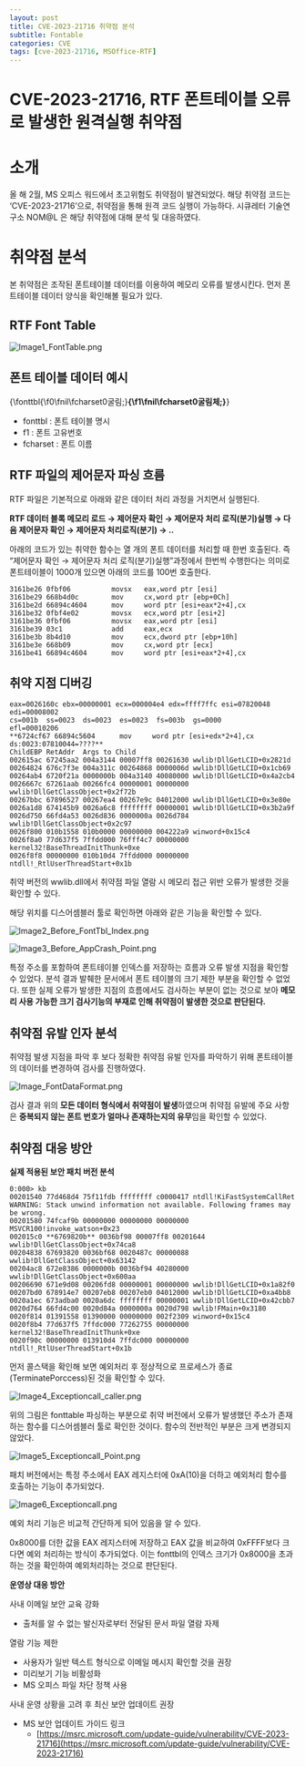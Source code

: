 ```yaml
---
layout: post
title: CVE-2023-21716 취약점 분석
subtitle: Fontable
categories: CVE
tags: [cve-2023-21716, MSOffice-RTF]
---
```

# CVE-2023-21716, RTF 폰트테이블 오류로 발생한 원격실행 취약점

# **소개**

올 해 2월, MS 오피스 워드에서 초고위험도 취약점이 발견되었다. 해당 취약점 코드는 ‘CVE-2023-21716’으로,  취약점을 통해 원격 코드 실행이 가능하다. 시큐레터 기술연구소 NOM@L 은 해당 취약점에 대해 분석 및 대응하였다.

# **취약점 분석**

본 취약점은 조작된 폰트테이블 데이터를 이용하여 메모리 오류를 발생시킨다. 먼저 폰트테이블 데이터 양식을 확인해볼 필요가 있다.

## **RTF Font Table**

![Image1_FontTable.png](/assets/images/cve-2023-21716-img/Image1_FontTable.png "폰트의 고유 번호 및 폰트 이름으로 이루어진 폰트테이블")

## **폰트 테이블 데이터 예시**

{\fonttbl{\f0\fnil\fcharset0굴림;}**{\f1\fnil\fcharset0굴림체;}**}

- fonttbl : 폰트 테이블 명시
- f1 : 폰트 고유번호
- fcharset : 폰트 이름

## **RTF 파일의 제어문자 파싱 흐름**

RTF 파일은 기본적으로 아래와 같은 데이터 처리 과정을 거치면서 실행된다.

**RTF 데이터 블록 메모리 로드 → 제어문자 확인 → 제어문자 처리 로직(분기)실행 → 다음 제어문자 확인 → 제어문자 처리로직(분기) → ..**

아래의 코드가 있는 취약한 함수는 열 개의 폰트 데이터를 처리할 때 한번 호출된다. 즉 “제어문자 확인 → 제어문자 처리 로직(분기)실행”과정에서 한번씩 수행한다는 의미로 폰트테이블이 1000개 있으면 아래의 코드를 100번 호출한다.

```
3161be26 0fbf06          movsx   eax,word ptr [esi]
3161be29 668b4d0c        mov     cx,word ptr [ebp+0Ch]
3161be2d 66894c4604      mov     word ptr [esi+eax*2+4],cx
3161be32 0fbf4e02        movsx   ecx,word ptr [esi+2]
3161be36 0fbf06          movsx   eax,word ptr [esi]
3161be39 03c1            add     eax,ecx
3161be3b 8b4d10          mov     ecx,dword ptr [ebp+10h]
3161be3e 668b09          mov     cx,word ptr [ecx]
3161be41 66894c4604      mov     word ptr [esi+eax*2+4],cx
```

## 취약 지점 **디버깅**

```
eax=0026160c ebx=00000001 ecx=000004e4 edx=ffff7ffc esi=07820048 edi=00008002
cs=001b  ss=0023  ds=0023  es=0023  fs=003b  gs=0000             efl=00010206
**6724cf67 66894c5604      mov     word ptr [esi+edx*2+4],cx ds:0023:07810044=????**
ChildEBP RetAddr  Args to Child
002615ac 67245aa2 004a3144 00007ff8 00261630 wwlib!DllGetLCID+0x2821d
00264824 676c7f3e 004a311c 00264868 0000006d wwlib!DllGetLCID+0x1cb69
00264ab4 6720f21a 0000000b 004a3140 40080000 wwlib!DllGetLCID+0x4a2cb4
0026667c 67261aab 00266fc4 00000001 00000000 wwlib!DllGetClassObject+0x2f72b
00267bbc 67896527 00267ea4 00267e9c 04012000 wwlib!DllGetLCID+0x3e80e
0026a1d8 674145b9 0026a6c8 ffffffff 00000001 wwlib!DllGetLCID+0x3b2a9f
0026d750 66fd4a53 0026d836 0000000a 0026d784 wwlib!DllGetClassObject+0x2c97
0026f800 010b1558 010b0000 00000000 004222a9 winword+0x15c4
0026f8a0 77d637f5 7ffdd000 76fff4c7 00000000 kernel32!BaseThreadInitThunk+0xe
0026f8f8 00000000 010b10d4 7ffdd000 00000000 ntdll!_RtlUserThreadStart+0x1b
```

취약 버전의 wwlib.dll에서 취약점 파일 열람 시 메모리 접근 위반 오류가 발생한 것을 확인할 수 있다.

해당 위치를 디스어셈블러 툴로 확인하면 아래와 같은 기능을 확인할 수 있다.

![Image2_Before_FontTbl_Index.png](/assets/images/cve-2023-21716-img/Image2_Before_FontTbl_Index.png "폰트테이블 인덱스 저장")


![Image3_Before_AppCrash_Point.png](/assets/images/cve-2023-21716-img/Image3_Before_AppCrash_Point.png "오류 발생 지점")


특정 주소를 포함하여 폰트테이블 인덱스를 저장하는 흐름과 오류 발생 지점을 확인할 수 있었다.  분석 결과  발췌한 문서에서 폰트 테이블의 크기 제한 부분을 확인할 수 없었다. 또한 실제 오류가 발생한 지점의 흐름에서도 검사하는 부분이 없는 것으로 보아 **메모리 사용 가능한 크기 검사기능의 부재로 인해 취약점이 발생한 것으로 판단된다.**

## **취약점 유발 인자 분석**

취약점 발생 지점을 파악 후 보다 정확한 취약점 유발 인자를 파악하기 위해 폰트테이블의 데이터를 변경하여 검사를 진행하였다.

![Image_FontDataFormat.png](/assets/images/cve-2023-21716-img/Image_FontDataFormat.png "폰트테이블 데이터 형식")


검사 결과 위의 **모든 데이터 형식에서 취약점이 발생**하였으며 취약점 유발에 주요 사항은 **중복되지 않는 폰트 번호가 얼마나 존재하는지의 유무**임을 확인할 수 있었다.

## **취약점 대응 방안**

**실제 적용된 보안 패치 버전 분석**

```
0:000> kb
00201540 77d468d4 75f11fdb ffffffff c0000417 ntdll!KiFastSystemCallRet
WARNING: Stack unwind information not available. Following frames may be wrong.
00201580 74fcaf9b 00000000 00000000 00000000 MSVCR100!invoke_watson+0x23
002015c0 **6769820b** 0036bf98 00007ff8 00201644 wwlib!DllGetClassObject+0x74ca8
00204838 67693820 0036bf68 0020487c 00000088 wwlib!DllGetClassObject+0x63142
00204ac8 672e8386 0000000b 0036bf94 40280000 wwlib!DllGetClassObject+0x600aa
00206690 671e9d08 00206fd8 00000001 00000000 wwlib!DllGetLCID+0x1a82f0
00207bd0 678914e7 00207eb8 00207eb0 04012000 wwlib!DllGetLCID+0xa4bb8
0020a1ec 673adba0 0020a6dc ffffffff 00000001 wwlib!DllGetLCID+0x42cbb7
0020d764 66fd4c00 0020d84a 0000000a 0020d798 wwlib!FMain+0x3180
0020f814 01391558 01390000 00000000 002f2309 winword+0x15c4
0020f8b4 77d637f5 7ffdc000 77262755 00000000 kernel32!BaseThreadInitThunk+0xe
0020f90c 00000000 013910d4 7ffdc000 00000000 ntdll!_RtlUserThreadStart+0x1b
```

먼저 콜스택을 확인해 보면 예외처리 후 정상적으로 프로세스가 종료(TerminatePorccess)된 것을 확인할 수 있다.

![Image4_Exceptioncall_caller.png](/assets/images/cve-2023-21716-img/Image4_Exceptioncall_caller.png "예외 처리 함수 호출자 함수")

위의 그림은 fonttable 파싱하는 부분으로 취약 버전에서 오류가 발생했던 주소가 존재하는 함수를 디스어셈블러 툴로 확인한 것이다. 함수의 전반적인 부분은 크게 변경되지 않았다.

![Image5_Exceptioncall_Point.png](/assets/images/cve-2023-21716-img/Image5_Exceptioncall_Point.png "예외처리함수 호출 부분")


패치 버전에서는 특정 주소에서 EAX 레지스터에 0xA(10)을 더하고 예외처리 함수를 호출하는 기능이 추가되었다.

![Image6_Exceptioncall.png](/assets/images/cve-2023-21716-img/Image6_Exceptioncall.png "비정상값을 검사, 예외처리를 수행하는 함수")

예외 처리 기능은 비교적 간단하게 되어 있음을 알 수 있다.

0x8000를 더한 값을 EAX 레지스터에 저장하고 EAX 값을 비교하여 0xFFFF보다 크다면 예외 처리하는 방식이 추가되었다. 이는 fonttbl의 인덱스 크기가 0x8000을 초과하는 것을 확인하여 예외처리하는 것으로 판단된다.

**운영상 대응 방안**

사내 이메일 보안 교육 강화

- 출처를 알 수 없는 발신자로부터 전달된 문서 파일 열람 자제

열람 기능 제한

- 사용자가 일반 텍스트 형식으로 이메일 메시지 확인할 것을 권장
- 미리보기 기능 비활성화
- MS 오피스 파일 차단 정책 사용

사내 운영 상황을 고려 후 최신 보안 업데이트 권장

- MS 보안 업데이트 가이드 링크
    - [https://msrc.microsoft.com/update-guide/vulnerability/CVE-2023-21716](https://msrc.microsoft.com/update-guide/vulnerability/CVE-2023-21716)